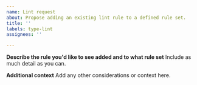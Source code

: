 ```yaml
---
name: Lint request
about: Propose adding an existing lint rule to a defined rule set.
title: ''
labels: type-lint
assignees: ''

---
```


**Describe the rule you'd like to see added and to what rule set**
Include as much detail as you can. 

**Additional context**
Add any other considerations or context here.